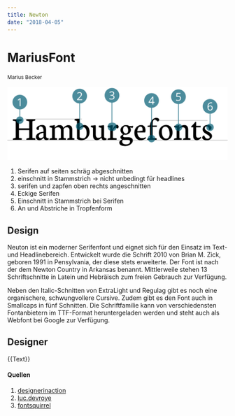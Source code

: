 ```yaml
---
title: Newton
date: "2018-04-05"
---
```


# MariusFont
<small>Marius Becker</small>

<div class="col1to12">

![Newton](./Newton.svg)

</div>

1. Serifen auf seiten schräg abgeschnitten
2. einschnitt in Stammstrich -> nicht unbedingt für headlines
3. serifen und zapfen oben rechts angeschnitten
4. Eckige Serifen 
5. Einschnitt in Stammstrich bei Serifen
6. An und Abstriche in Tropfenform


## Design
Neuton ist ein moderner Serifenfont und eignet sich für den Einsatz im Text- und Headlinebereich. Entwickelt wurde die Schrift 2010 von Brian M. Zick, geboren 1991 in Pensylvania, der diese stets erweiterte. Der Font ist nach der dem Newton Country in Arkansas benannt. Mittlerweile stehen 13 Schriftschnitte in Latein und Hebräisch zum freien Gebrauch zur Verfügung.

Neben den Italic-Schnitten von ExtraLight und Regulag gibt es noch eine organischere, schwungvollere Cursive. Zudem gibt es den Font auch in Smallcaps in fünf Schnitten. Die Schriftfamilie kann von verschiedensten Fontanbietern im TTF-Format heruntergeladen werden und steht auch als Webfont bei Google zur Verfügung.

## Designer
{{Text}}


#### Quellen
1. [designerinaction](http://www.designerinaction.de/typografie/neuton-von-brian-zick
)
2. [luc.devroye](http://...)
3. [fontsquirrel](http://...)
